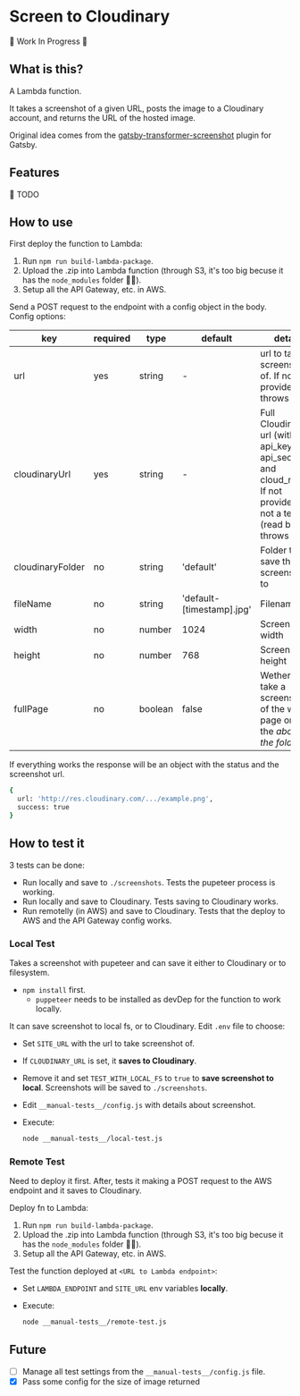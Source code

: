 # Screen to Cloudinary

🚧 Work In Progress 🚧

## What is this?

A Lambda function.

It takes a screenshot of a given URL, posts the image to a Cloudinary account, and returns the URL of the hosted image.

Original idea comes from the [gatsby-transformer-screenshot](https://www.gatsbyjs.com/plugins/gatsby-transformer-screenshot/) plugin for Gatsby.

## Features

🚧 TODO

## How to use

First deploy the function to Lambda:

1. Run `npm run build-lambda-package`.
2. Upload the .zip into Lambda function (through S3, it's too big becuse it has the `node_modules` folder 🤷‍♂️).
3. Setup all the API Gateway, etc. in AWS.

Send a POST request to the endpoint with a config object in the body. Config options:

| key | required | type | default | details |
|-----|----------|------|---------|---------|
| url | yes | string | - | url to take screenshot of. If not provided, throws error |
| cloudinaryUrl | yes | string | - | Full Cloudinary url (with api_key, api_secret and cloud_name). If not provided and not a test (read below), throws error  |
| cloudinaryFolder | no | string | 'default' | Folder to save the screenshot to |
| fileName | no | string | 'default-[timestamp].jpg' | Filename |
| width | no | number | 1024 | Screenshot width |
| height | no | number | 768 | Screenshot height |
| fullPage | no | boolean | false | Wether to take a screenshot of the whole page or just the _above the fold_ |

If everything works the response will be an object with the status and the screenshot url.

```bash
{
  url: 'http://res.cloudinary.com/.../example.png',
  success: true
}
```

## How to test it

3 tests can be done:

- Run locally and save to `./screenshots`. Tests the pupeteer process is working.
- Run locally and save to Cloudinary. Tests saving to Cloudinary works.
- Run remotelly (in AWS) and save to Cloudinary. Tests that the deploy to AWS and the API Gateway config works.

### Local Test

Takes a screenshot with pupeteer and can save it either to Cloudinary or to filesystem.

- `npm install` first.
  - `puppeteer` needs to be installed as devDep for the function to work locally.

It can save screenshot to local fs, or to Cloudinary. Edit `.env` file to choose:

- Set `SITE_URL` with the url to take screenshot of.
- If `CLOUDINARY_URL` is set, it **saves to Cloudinary**.
- Remove it and set `TEST_WITH_LOCAL_FS` to `true` to **save screenshot to local**. Screenshots will be saved to `./screenshots`.
- Edit `__manual-tests__/config.js` with details about screenshot.
- Execute:

  ```bash
  node __manual-tests__/local-test.js
  ```

### Remote Test

Need to deploy it first. After, tests it making a POST request to the AWS endpoint and it saves to Cloudinary.

Deploy fn to Lambda:

1. Run `npm run build-lambda-package`.
2. Upload the .zip into Lambda function (through S3, it's too big becuse it has the `node_modules` folder 🤷‍♂️).
3. Setup all the API Gateway, etc. in AWS.

Test the function deployed at `<URL to Lambda endpoint>`:

- Set `LAMBDA_ENDPOINT` and `SITE_URL` env variables **locally**.
- Execute:

  ```bash
  node __manual-tests__/remote-test.js
  ```

## Future

- [ ] Manage all test settings from the `__manual-tests__/config.js` file.
- [x] Pass some config for the size of image returned
